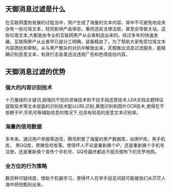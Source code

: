 ## 天御消息过滤是什么
在互联网蓬勃发展的过程当中，用户生成了海量的文本内容。其中不可避免地会夹杂有一些垃圾文本，轻则影响产品体验，重则违反法律法规，甚至会导致关站。这些垃圾文本,大都是由专业的互联网黑产从业者制造出来的。经过多年的快速发展，互联网黑产从业者早已是分工明确，装备精良了。为了帮助大家免受垃圾文本内容困扰和牵制，从与黑产繁杂的对抗中解放出来，天御推出消息过滤服务，能精确识别恶意文本，有效打击各类违法违规广告和色情低俗内容。 

## 天御消息过滤的优势
### 强大的内容识别技术
十万量级的关键词,超强抗干扰的滤噪技术和干扰手段还原技术,LDA文档主题特征提取技术等文本层面的识别技术配以URL识别,黄图识别和图片OCR技术,使得在不依赖于IP,手机号等辅助信息的情况下,也具有较高的恶意文本识别率。

### 海量的信用数据
多年来，通过用户举报等途径，腾讯积累了海量的黑产数据库，如黑IP库，黑手机库， 黑QQ库，黑微信号库等。使得坏人不论是重新换个IP，还是重新换个手机号注册，还是重新换个宣传个手机号、QQ号最终都逃不脱天御布下的天罗地网。

### 全方位的行为策略
数百种可疑纬度，借助于机器学习，使得坏人在举手投足间就可能被我们从茫茫人海中把他甄别出来。
